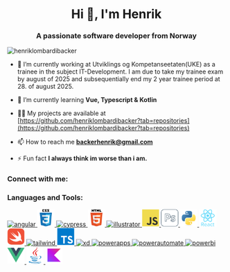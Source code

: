 <h1 align="center">Hi 👋, I'm Henrik</h1>
<h3 align="center">A passionate software developer from Norway</h3>

<p align="left"> <img src="https://komarev.com/ghpvc/?username=henriklombardibacker&label=Profile%20views&color=0e75b6&style=flat" alt="henriklombardibacker" /> </p>

- 🔭 I’m currently working at Utviklings og Kompetanseetaten(UKE) as a trainee in the subject IT-Development. I am due to take  my trainee exam by august of 2025 and subsequentially end my 2 year trainee period at 28. of august 2025.

- 🌱 I’m currently learning **Vue, Typescript & Kotlin**

- 👨‍💻 My projects are available at [https://github.com/henriklombardibacker?tab=repositories](https://github.com/henriklombardibacker?tab=repositories)

- 📫 How to reach me **backerhenrik@gmail.com**

- ⚡ Fun fact **I always think im worse than i am.**

<h3 align="left">Connect with me:</h3>
<p align="left">
</p>

<h3 align="left">Languages and Tools:</h3>
<p align="left"> 

  
<a href="https://angular.io" target="_blank" rel="noreferrer"> 
  <img src="https://angular.io/assets/images/logos/angular/angular.svg" alt="angular" width="40" height="40"/> 
</a> 

<a href="https://www.w3schools.com/css/" target="_blank" rel="noreferrer"> 
  <img src="https://raw.githubusercontent.com/devicons/devicon/master/icons/css3/css3-original-wordmark.svg" alt="css3" width="40" height="40"/> 
</a>

<a href="https://www.cypress.io" target="_blank" rel="noreferrer"> 
  <img src="https://raw.githubusercontent.com/simple-icons/simple-icons/6e46ec1fc23b60c8fd0d2f2ff46db82e16dbd75f/icons/cypress.svg" alt="cypress" width="40" height="40"/> 
</a> 

<a href="https://www.w3.org/html/" target="_blank" rel="noreferrer"> 
  <img src="https://raw.githubusercontent.com/devicons/devicon/master/icons/html5/html5-original-wordmark.svg" alt="html5" width="40" height="40"/> 
</a> 

<a href="https://www.adobe.com/in/products/illustrator.html" target="_blank" rel="noreferrer"> 
  <img src="https://www.vectorlogo.zone/logos/adobe_illustrator/adobe_illustrator-icon.svg" alt="illustrator" width="40" height="40"/> 
</a> 

<a href="https://developer.mozilla.org/en-US/docs/Web/JavaScript" target="_blank" rel="noreferrer"> 
  <img src="https://raw.githubusercontent.com/devicons/devicon/master/icons/javascript/javascript-original.svg" alt="javascript" width="40" height="40"/> 
</a> 

<a href="https://www.photoshop.com/en" target="_blank" rel="noreferrer"> 
  <img src="https://raw.githubusercontent.com/devicons/devicon/master/icons/photoshop/photoshop-line.svg" alt="photoshop" width="40" height="40"/> 
</a> 

<a href="https://www.python.org" target="_blank" rel="noreferrer"> 
  <img src="https://raw.githubusercontent.com/devicons/devicon/master/icons/python/python-original.svg" alt="python" width="40" height="40"/> 
</a> 

<a href="https://reactjs.org/" target="_blank" rel="noreferrer"> 
  <img src="https://raw.githubusercontent.com/devicons/devicon/master/icons/react/react-original-wordmark.svg" alt="react" width="40" height="40"/> 
</a> 

<a href="https://developer.apple.com/swift/" target="_blank" rel="noreferrer"> 
  <img src="https://raw.githubusercontent.com/devicons/devicon/master/icons/swift/swift-original.svg" alt="swift" width="40" height="40"/> 
</a> 

<a href="https://tailwindcss.com/" target="_blank" rel="noreferrer"> 
  <img src="https://www.vectorlogo.zone/logos/tailwindcss/tailwindcss-icon.svg" alt="tailwind" width="40" height="40"/> 
</a> 

<a href="https://www.typescriptlang.org/" target="_blank" rel="noreferrer"> 
  <img src="https://raw.githubusercontent.com/devicons/devicon/master/icons/typescript/typescript-original.svg" alt="typescript" width="40" height="40"/> </a> <a href="https://www.adobe.com/products/xd.html" target="_blank" rel="noreferrer"> <img src="https://cdn.worldvectorlogo.com/logos/adobe-xd.svg" alt="xd" width="40" height="40"/> 
</a>

<a href="https://powerapps.microsoft.com/" target="_blank" rel="noreferrer">
  <img src="https://img.icons8.com/color/48/000000/microsoft-powerapps.png" alt="powerapps" width="40" height="40"/>
</a>

<a href="https://powerautomate.microsoft.com/" target="_blank" rel="noreferrer">
  <img src="https://img.icons8.com/color/48/000000/microsoft-flow.png" alt="powerautomate" width="40" height="40"/>
</a>

<a href="https://powerbi.microsoft.com/" target="_blank" rel="noreferrer">
  <img src="https://img.icons8.com/color/48/000000/power-bi.png" alt="powerbi" width="40" height="40"/>
</a>

<a href="https://vuejs.org/" target="_blank" rel="noreferrer">
  <img src="https://raw.githubusercontent.com/devicons/devicon/master/icons/vuejs/vuejs-original.svg" alt="vuejs" width="40" height="40"/>
</a>

<a href="https://www.java.com/" target="_blank" rel="noreferrer">
  <img src="https://raw.githubusercontent.com/devicons/devicon/master/icons/java/java-original.svg" alt="java" width="40" height="40"/>
</a>

<a href="https://kotlinlang.org/" target="_blank" rel="noreferrer">
  <img src="https://raw.githubusercontent.com/devicons/devicon/master/icons/kotlin/kotlin-original.svg" alt="kotlin" width="40" height="40"/>
</a>


</p>
